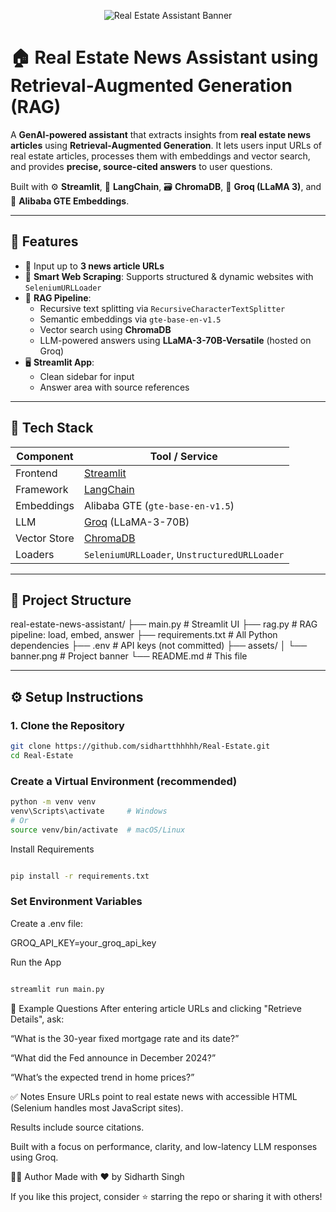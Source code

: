 <p align="center">
  <img src="assets/banner.png" alt="Real Estate Assistant Banner" />
</p>

# 🏠 Real Estate News Assistant using Retrieval-Augmented Generation (RAG)

A **GenAI-powered assistant** that extracts insights from **real estate news articles** using **Retrieval-Augmented Generation**. It lets users input URLs of real estate articles, processes them with embeddings and vector search, and provides **precise, source-cited answers** to user questions.

Built with ⚙️ **Streamlit**, 🧠 **LangChain**, 🗃️ **ChromaDB**, 🚀 **Groq (LLaMA 3)**, and 📐 **Alibaba GTE Embeddings**.

---

## 🚀 Features

- 🔗 Input up to **3 news article URLs**
- 🧾 **Smart Web Scraping**: Supports structured & dynamic websites with `SeleniumURLLoader`
- 🧠 **RAG Pipeline**:
  - Recursive text splitting via `RecursiveCharacterTextSplitter`
  - Semantic embeddings via `gte-base-en-v1.5`
  - Vector search using **ChromaDB**
  - LLM-powered answers using **LLaMA-3-70B-Versatile** (hosted on Groq)
- 🖥️ **Streamlit App**:
  - Clean sidebar for input
  - Answer area with source references

---

## 🧩 Tech Stack

| Component       | Tool / Service                               |
| --------------- | -------------------------------------------- |
| Frontend        | [Streamlit](https://streamlit.io)            |
| Framework       | [LangChain](https://www.langchain.com)       |
| Embeddings      | Alibaba GTE (`gte-base-en-v1.5`)             |
| LLM             | [Groq](https://groq.com) (LLaMA-3-70B)       |
| Vector Store    | [ChromaDB](https://www.trychroma.com)        |
| Loaders         | `SeleniumURLLoader`, `UnstructuredURLLoader` |

---

## 📁 Project Structure

real-estate-news-assistant/
├── main.py # Streamlit UI
├── rag.py # RAG pipeline: load, embed, answer
├── requirements.txt # All Python dependencies
├── .env # API keys (not committed)
├── assets/
│ └── banner.png # Project banner
└── README.md # This file

---

## ⚙️ Setup Instructions

### 1. Clone the Repository
```bash
git clone https://github.com/sidhartthhhhh/Real-Estate.git
cd Real-Estate
```

### Create a Virtual Environment (recommended)
```bash
python -m venv venv
venv\Scripts\activate     # Windows
# Or
source venv/bin/activate  # macOS/Linux

```
Install Requirements
```bash

pip install -r requirements.txt
```

### Set Environment Variables
Create a .env file:

GROQ_API_KEY=your_groq_api_key

 Run the App
```bash

streamlit run main.py
```
💬 Example Questions
After entering article URLs and clicking "Retrieve Details", ask:

“What is the 30-year fixed mortgage rate and its date?”

“What did the Fed announce in December 2024?”

“What’s the expected trend in home prices?”

✅ Notes
Ensure URLs point to real estate news with accessible HTML (Selenium handles most JavaScript sites).

Results include source citations.

Built with a focus on performance, clarity, and low-latency LLM responses using Groq.

🧑‍💻 Author
Made with ❤️ by Sidharth Singh

If you like this project, consider ⭐ starring the repo or sharing it with others!
